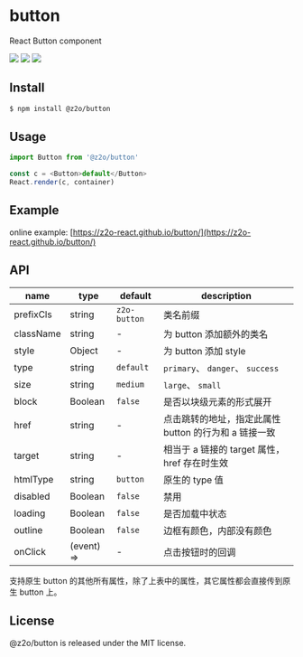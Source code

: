 # button

React Button component

[![](https://img.shields.io/npm/v/@z2o/button.svg)](https://www.npmjs.com/package/@z2o/button)
[![](https://img.shields.io/npm/dm/@z2o/button.svg)](https://www.npmjs.com/package/@z2o/button)
[![](https://img.shields.io/github/license/z2o-react/button.svg)](https://github.com/z2o-react/button/blob/master/LICENSE)

## Install

```bash
$ npm install @z2o/button
```

## Usage

```javascript
import Button from '@z2o/button'

const c = <Button>default</Button>
React.render(c, container)
```

## Example

online example: [https://z2o-react.github.io/button/](https://z2o-react.github.io/button/)

## API

| name | type | default | description |
| --- | --- | --- | --- |
| prefixCls | string | `z2o-button` | 类名前缀 |
| className | string | - | 为 button 添加额外的类名 |
| style | Object | - | 为 button 添加 style |
| type | string | `default` | `primary`、 `danger`、 `success` |
| size | string | `medium` | `large`、 `small` |
| block | Boolean | `false` | 是否以块级元素的形式展开 |
| href | string | - | 点击跳转的地址，指定此属性 button 的行为和 a 链接一致 |
| target | string | - | 相当于 a 链接的 target 属性，href 存在时生效 |
| htmlType | string | `button` | 原生的 type 值 |
| disabled | Boolean | `false` | 禁用 |
| loading | Boolean | `false` | 是否加载中状态 |
| outline | Boolean | `false` | 边框有颜色，内部没有颜色 |
| onClick | (event) => | - | 点击按钮时的回调 |

支持原生 button 的其他所有属性，除了上表中的属性，其它属性都会直接传到原生 button 上。

## License

@z2o/button is released under the MIT license.
